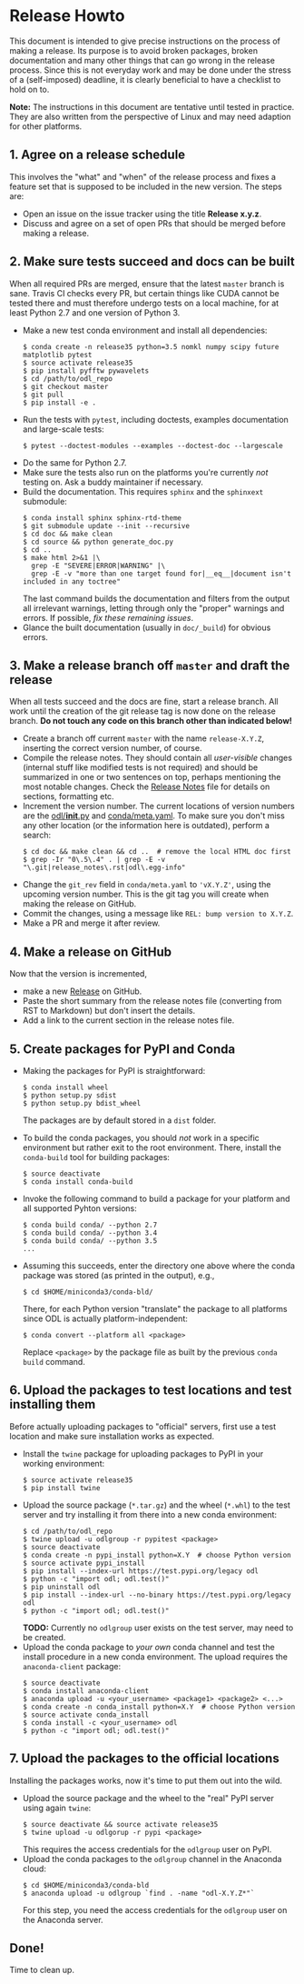 # Release Howto

This document is intended to give precise instructions on the process of making a release. Its purpose is to avoid broken packages, broken documentation and many other things that can go wrong in the release process. Since this is not everyday work and may be done under the stress of a (self-imposed) deadline, it is clearly beneficial to have a checklist to hold on to.

**Note:** The instructions in this document are tentative until tested in practice. They are also written from the perspective of Linux and may need adaption for other platforms.

## 1. Agree on a release schedule

This involves the "what" and "when" of the release process and fixes a feature set that is supposed to be included in the new version. The steps are:

- Open an issue on the issue tracker using the title **Release x.y.z**.
- Discuss and agree on a set of open PRs that should be merged before making a release.

## 2. Make sure tests succeed and docs can be built

When all required PRs are merged, ensure that the latest `master` branch is sane. Travis CI checks every PR, but certain things like CUDA cannot be tested there and must therefore undergo tests on a local machine, for at least Python 2.7 and one version of Python 3.

- Make a new test conda environment and install all dependencies:
  ```
  $ conda create -n release35 python=3.5 nomkl numpy scipy future matplotlib pytest
  $ source activate release35
  $ pip install pyfftw pywavelets
  $ cd /path/to/odl_repo
  $ git checkout master
  $ git pull
  $ pip install -e .
  ```
- Run the tests with `pytest`, including doctests, examples documentation and large-scale tests:
  ```
  $ pytest --doctest-modules --examples --doctest-doc --largescale
  ```
- Do the same for Python 2.7.
- Make sure the tests also run on the platforms you're currently *not* testing on.
  Ask a buddy maintainer if necessary.
- Build the documentation. This requires `sphinx` and the `sphinxext` submodule:
  ```
  $ conda install sphinx sphinx-rtd-theme
  $ git submodule update --init --recursive
  $ cd doc && make clean
  $ cd source && python generate_doc.py
  $ cd ..
  $ make html 2>&1 |\
    grep -E "SEVERE|ERROR|WARNING" |\
    grep -E -v "more than one target found for|__eq__|document isn't included in any toctree"
  ```
  The last command builds the documentation and filters from the output all irrelevant warnings, letting through only the "proper" warnings and errors.
  If possible, *fix these remaining issues*.
- Glance the built documentation (usually in `doc/_build`) for obvious errors.

## 3. Make a release branch off `master` and draft the release

When all tests succeed and the docs are fine, start a release branch. All work until the creation of the git release tag is now done on the release branch.
**Do not touch any code on this branch other than indicated below!**

- Create a branch off current `master` with the name `release-X.Y.Z`, inserting the correct version number, of course.
- Compile the release notes.
  They should contain all *user-visible* changes (internal stuff like modified tests is not required) and should be summarized in one or two sentences on top, perhaps mentioning the most notable changes.
  Check the [Release Notes](https://github.com/odlgroup/odl/blob/master/doc/source/release_notes.rst) file for details on sections, formatting etc.
- Increment the version number.
  The current locations of version numbers are the [odl/__init__.py](https://github.com/odlgroup/odl/blob/master/odl/__init__.py) and [conda/meta.yaml](https://github.com/odlgroup/odl/blob/master/conda/meta.yaml).
  To make sure you don't miss any other location (or the information here is outdated), perform a search:
  ```
  $ cd doc && make clean && cd ..  # remove the local HTML doc first
  $ grep -Ir "0\.5\.4" . | grep -E -v "\.git|release_notes\.rst|odl\.egg-info"
  ```
- Change the `git_rev` field in `conda/meta.yaml` to `'vX.Y.Z'`, using the upcoming version number.
  This is the git tag you will create when making the release on GitHub.
- Commit the changes, using a message like `REL: bump version to X.Y.Z`.
- Make a PR and merge it after review.

## 4. Make a release on GitHub

Now that the version is incremented,

- make a new [Release](https://github.com/odlgroup/odl/releases) on GitHub.
- Paste the short summary from the release notes file (converting from RST to Markdown) but don't insert the details.
- Add a link to the current section in the release notes file.

## 5. Create packages for PyPI and Conda

- Making the packages for PyPI is straightforward:
  ```
  $ conda install wheel
  $ python setup.py sdist
  $ python setup.py bdist_wheel
  ```
  The packages are by default stored in a `dist` folder.

- To build the conda packages, you should *not* work in a specific environment but rather exit to the root environment.
  There, install the `conda-build` tool for building packages:
  ```
  $ source deactivate
  $ conda install conda-build
  ```
- Invoke the following command to build a package for your platform and all supported Pyhton versions:
  ```
  $ conda build conda/ --python 2.7
  $ conda build conda/ --python 3.4
  $ conda build conda/ --python 3.5
  ...
  ```
- Assuming this succeeds, enter the directory one above where the conda package was stored (as printed in the output), e.g.,
  ```
  $ cd $HOME/miniconda3/conda-bld/
  ```
  There, for each Python version "translate" the package to all platforms since ODL is actually platform-independent:
  ```
  $ conda convert --platform all <package>
  ```
  Replace `<package>` by the package file as built by the previous `conda build` command.

## 6. Upload the packages to test locations and test installing them

Before actually uploading packages to "official" servers, first use a test location and make sure installation works as expected.

- Install the `twine` package for uploading packages to PyPI in your working environment:
  ```
  $ source activate release35
  $ pip install twine
  ```
- Upload the source package (`*.tar.gz`) and the wheel (`*.whl`) to the test server and try installing it from there into a new conda environment:
  ```
  $ cd /path/to/odl_repo
  $ twine upload -u odlgroup -r pypitest <package>
  $ source deactivate
  $ conda create -n pypi_install python=X.Y  # choose Python version
  $ source activate pypi_install
  $ pip install --index-url https://test.pypi.org/legacy odl
  $ python -c "import odl; odl.test()"
  $ pip uninstall odl
  $ pip install --index-url --no-binary https://test.pypi.org/legacy odl
  $ python -c "import odl; odl.test()"
  ```
  **TODO:** Currently no `odlgroup` user exists on the test server, may need to be created.
- Upload the conda package to *your own* conda channel and test the install procedure in a new conda environment.
  The upload requires the `anaconda-client` package:
  ```
  $ source deactivate
  $ conda install anaconda-client
  $ anaconda upload -u <your_username> <package1> <package2> <...>
  $ conda create -n conda_install python=X.Y  # choose Python version
  $ source activate conda_install
  $ conda install -c <your_username> odl
  $ python -c "import odl; odl.test()"
  ```

## 7. Upload the packages to the official locations

Installing the packages works, now it's time to put them out into the wild.

- Upload the source package and the wheel to the "real" PyPI server using again `twine`:
  ```
  $ source deactivate && source activate release35
  $ twine upload -u odlgorup -r pypi <package>
  ```
  This requires the access credentials for the `odlgroup` user on PyPI.
- Upload the conda packages to the `odlgroup` channel in the Anaconda cloud:
  ```
  $ cd $HOME/miniconda3/conda-bld
  $ anaconda upload -u odlgroup `find . -name "odl-X.Y.Z*"`
  ```
  For this step, you need the access credentials for the `odlgroup` user on the Anaconda server.


## Done!

Time to clean up.
